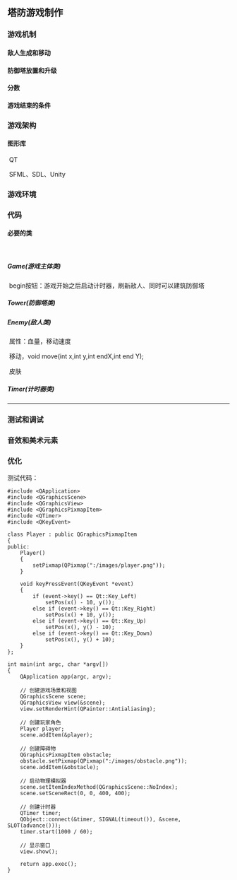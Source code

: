 ## 塔防游戏制作

### 游戏机制

#### 	敌人生成和移动	

#### 	防御塔放置和升级

#### 	分数

#### 	游戏结束的条件

### 游戏架构

#### 	图形库

​		QT 

​		SFML、SDL、Unity

### 游戏环境

### 代码

#### 	必要的类

​	

##### 	Game(游戏主体类)

​		begin按钮：游戏开始之后启动计时器，刷新敌人、同时可以建筑防御塔 

##### 	Tower(防御塔类)

##### 	Enemy(敌人类)

​		属性：血量，移动速度

​		移动，void move(int x,int y,int endX,int end Y);

​		皮肤

##### 	Timer(计时器类)



----------------------------------

### 测试和调试

### 音效和美术元素

### 优化







测试代码：

```
#include <QApplication>
#include <QGraphicsScene>
#include <QGraphicsView>
#include <QGraphicsPixmapItem>
#include <QTimer>
#include <QKeyEvent>

class Player : public QGraphicsPixmapItem
{
public:
    Player()
    {
        setPixmap(QPixmap(":/images/player.png"));
    }

    void keyPressEvent(QKeyEvent *event)
    {
        if (event->key() == Qt::Key_Left)
            setPos(x() - 10, y());
        else if (event->key() == Qt::Key_Right)
            setPos(x() + 10, y());
        else if (event->key() == Qt::Key_Up)
            setPos(x(), y() - 10);
        else if (event->key() == Qt::Key_Down)
            setPos(x(), y() + 10);
    }
};

int main(int argc, char *argv[])
{
    QApplication app(argc, argv);

    // 创建游戏场景和视图
    QGraphicsScene scene;
    QGraphicsView view(&scene);
    view.setRenderHint(QPainter::Antialiasing);

    // 创建玩家角色
    Player player;
    scene.addItem(&player);

    // 创建障碍物
    QGraphicsPixmapItem obstacle;
    obstacle.setPixmap(QPixmap(":/images/obstacle.png"));
    scene.addItem(&obstacle);

    // 启动物理模拟器
    scene.setItemIndexMethod(QGraphicsScene::NoIndex);
    scene.setSceneRect(0, 0, 400, 400);

    // 创建计时器
    QTimer timer;
    QObject::connect(&timer, SIGNAL(timeout()), &scene, SLOT(advance()));
    timer.start(1000 / 60);

    // 显示窗口
    view.show();

    return app.exec();
}

```

